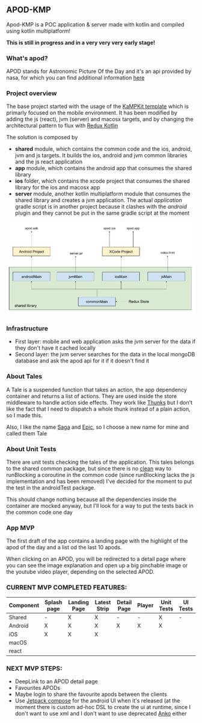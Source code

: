 ## APOD-KMP

Apod-KMP is a POC application & server made with kotlin and compiled using kotlin multiplatform!

**This is still in progress and in a very very very early stage!**

### What's apod?
APOD stands for Astronomic Picture Of the Day and it's an api provided by nasa, for which you can find additional information [here](https://api.nasa.gov/)

### Project overview

The base project started with the usage of the [KaMPKit template](https://github.com/touchlab/KaMPKit) which is primarly focused on the mobile environment.
It has been modified by adding the js (react), jvm (server) and macosx targets, and by changing the architectural pattern to flux with [Redux Kotlin](https://reduxkotlin.org/)

The solution is composed by
- **shared** module, which contains the common code and the ios, android, jvm and js targets. It builds the ios, android and jvm common libraries and the js react application
- **app** module, which contains the android app that consumes the shared library
- **ios** folder, which contains the xcode project that consumes the shared library for the ios and macosx app
- **server** module, another kotlin multiplatform module that consumes the shared library and creates a jvm application. The actual *application* gradle script is in another project because it clashes with the *android* plugin and they cannot be put in the same gradle script at the moment

![Architecture](/doc/schema.png)

### Infrastructure
- First layer: mobile and web application asks the jvm server for the data if they don't have it cached locally
- Second layer: the jvm server searches for the data in the local mongoDB database and ask the apod api for it if it doesn't find it

### About Tales
A Tale is a suspended function that takes an action, the app dependency container and returns a list of actions. They are used inside the store middleware to handle action side effects. They work like [Thunks](https://github.com/reduxkotlin/redux-kotlin-thunk) but I don't like the fact that I need to dispatch a whole thunk instead of a plain action, so I made this.

Also, I like the name [Saga](https://redux-saga.js.org/) and [Epic](https://redux-observable.js.org/docs/basics/Epics.html), so I choose a new name for mine and called them Tale

### About Unit Tests
There are unit tests checking the tales of the application. This tales belongs to the shared common package, but since there is no [clean](https://youtrack.jetbrains.com/issue/KT-22228) way to runBlocking a coroutine in the common code (since runBlocking lacks the js implementation and has been removed) I've decided for the moment to put the test in the androidTest package.

This should change nothing because all the dependencies inside the container are mocked anyway, but I'll look for a way to put the tests back in the common code one day

### App MVP
The first draft of the app contains a landing page with the highlight of the apod of the day and a list od the last 10 apods.

When clicking on an APOD, you will be redirected to a detail page where you can see the image explanation and open up a big pinchable image or the youtube video player, depending on the selected APOD.

### CURRENT MVP COMPLETED FEATURES:

| Component | Splash page | Landing Page | Latest Strip | Detail Page | Player | Unit Tests | UI Tests |
| --------- | ----------- | ------------ | ------------ | ----------- | ------ | ---------- | -------- |
| Shared | - | X | X | - | - | X | - |
| Android | X | X | X | X | X | X |  |
| iOS | X | X | X |  |  |  |  |
| macOS |  |  |  |  |  |  |  |
| react |  |  |  |  |  |  |  |


### NEXT MVP STEPS:
- DeepLink to an APOD detail page
- Favourites APODs
- Maybe login to share the favourite apods between the clients
- Use [Jetpack compose](https://developer.android.com/jetpack/compose) for the android UI when it's released (at the moment there is custom ad-hoc DSL to create the ui at runtime, since I don't want to use xml and I don't want to use deprecated [Anko](https://github.com/Kotlin/anko) either
